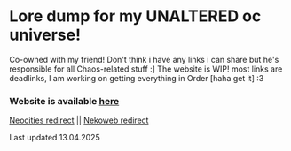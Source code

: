 # Lore dump for my **UNALTERED** oc universe!
Co-owned with my friend! Don't think i have any links i can share but he's responsible for all Chaos-related stuff :]
The website is WIP! most links are deadlinks, I am working on getting everything in Order [haha get it] :3

### Website is available [here](https://dianacraftgaming.github.io/unaltered-lore/)
[Neocities redirect](https://dianacraft.neocities.org) || [Nekoweb redirect](https://dianacraft.nekoweb.org)

Last updated 13.04.2025